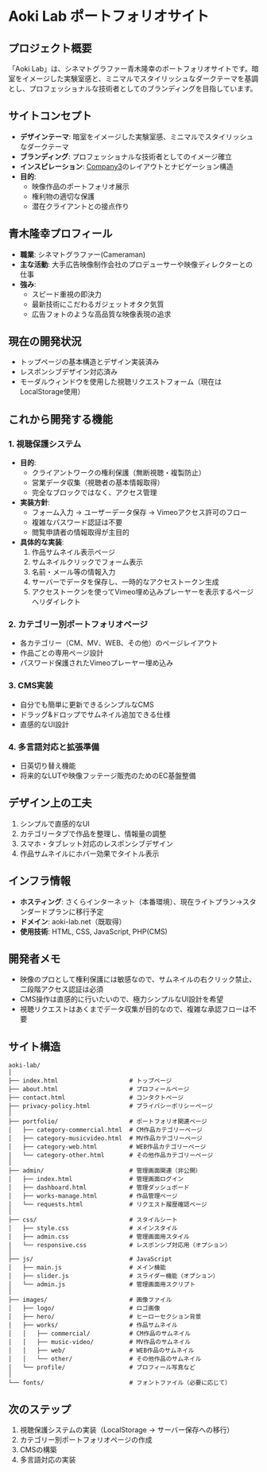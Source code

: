 # Aoki Lab ポートフォリオサイト

## プロジェクト概要
「Aoki Lab」は、シネマトグラファー青木隆幸のポートフォリオサイトです。暗室をイメージした実験室感と、ミニマルでスタイリッシュなダークテーマを基調とし、プロフェッショナルな技術者としてのブランディングを目指しています。

## サイトコンセプト
- **デザインテーマ**: 暗室をイメージした実験室感、ミニマルでスタイリッシュなダークテーマ
- **ブランディング**: プロフェッショナルな技術者としてのイメージ確立
- **インスピレーション**: [Company3](https://www.company3.com)のレイアウトとナビゲーション構造
- **目的**: 
  - 映像作品のポートフォリオ展示
  - 権利物の適切な保護
  - 潜在クライアントとの接点作り

## 青木隆幸プロフィール
- **職業**: シネマトグラファー(Cameraman)
- **主な活動**: 大手広告映像制作会社のプロデューサーや映像ディレクターとの仕事
- **強み**:
  - スピード重視の即決力
  - 最新技術にこだわるガジェットオタク気質
  - 広告フォトのような高品質な映像表現の追求

## 現在の開発状況
- トップページの基本構造とデザイン実装済み
- レスポンシブデザイン対応済み
- モーダルウィンドウを使用した視聴リクエストフォーム（現在はLocalStorage使用）

## これから開発する機能

### 1. 視聴保護システム
- **目的**:
  - クライアントワークの権利保護（無断視聴・複製防止）
  - 営業データ収集（視聴者の基本情報取得）
  - 完全なブロックではなく、アクセス管理
- **実装方針**:
  - フォーム入力 → ユーザーデータ保存 → Vimeoアクセス許可のフロー
  - 複雑なパスワード認証は不要
  - 閲覧申請者の情報取得が主目的
- **具体的な実装**:
  1. 作品サムネイル表示ページ
  2. サムネイルクリックでフォーム表示
  3. 名前・メール等の情報入力
  4. サーバーでデータを保存し、一時的なアクセストークン生成
  5. アクセストークンを使ってVimeo埋め込みプレーヤーを表示するページへリダイレクト

### 2. カテゴリー別ポートフォリオページ
- 各カテゴリー（CM、MV、WEB、その他）のページレイアウト
- 作品ごとの専用ページ設計
- パスワード保護されたVimeoプレーヤー埋め込み

### 3. CMS実装
- 自分でも簡単に更新できるシンプルなCMS
- ドラッグ&ドロップでサムネイル追加できる仕様
- 直感的なUI設計

### 4. 多言語対応と拡張準備
- 日英切り替え機能
- 将来的なLUTや映像フッテージ販売のためのEC基盤整備

## デザイン上の工夫
1. シンプルで直感的なUI
2. カテゴリータブで作品を整理し、情報量の調整
3. スマホ・タブレット対応のレスポンシブデザイン
4. 作品サムネイルにホバー効果でタイトル表示

## インフラ情報
- **ホスティング**: さくらインターネット（本番環境）、現在ライトプラン→スタンダードプランに移行予定
- **ドメイン**: aoki-lab.net（既取得）
- **使用技術**: HTML, CSS, JavaScript, PHP(CMS)

## 開発者メモ
- 映像のプロとして権利保護には敏感なので、サムネイルの右クリック禁止、二段階アクセス認証は必須
- CMS操作は直感的に行いたいので、極力シンプルなUI設計を希望
- 視聴リクエストはあくまでデータ収集が目的なので、複雑な承認フローは不要

## サイト構造
```
aoki-lab/
│
├── index.html                    # トップページ
├── about.html                    # プロフィールページ
├── contact.html                  # コンタクトページ
├── privacy-policy.html           # プライバシーポリシーページ
│
├── portfolio/                    # ポートフォリオ関連ページ
│   ├── category-commercial.html  # CM作品カテゴリーページ
│   ├── category-musicvideo.html  # MV作品カテゴリーページ
│   ├── category-web.html         # WEB作品カテゴリーページ
│   └── category-other.html       # その他作品カテゴリーページ
│
├── admin/                        # 管理画面関連（非公開）
│   ├── index.html                # 管理画面ログイン
│   ├── dashboard.html            # 管理ダッシュボード
│   ├── works-manage.html         # 作品管理ページ 
│   └── requests.html             # リクエスト履歴確認ページ
│
├── css/                          # スタイルシート
│   ├── style.css                 # メインスタイル
│   ├── admin.css                 # 管理画面用スタイル
│   └── responsive.css            # レスポンシブ対応用（オプション）
│
├── js/                           # JavaScript
│   ├── main.js                   # メイン機能
│   ├── slider.js                 # スライダー機能（オプション）
│   └── admin.js                  # 管理画面用スクリプト
│
├── images/                       # 画像ファイル
│   ├── logo/                     # ロゴ画像
│   ├── hero/                     # ヒーローセクション背景
│   ├── works/                    # 作品サムネイル
│   │   ├── commercial/           # CM作品のサムネイル
│   │   ├── music-video/          # MV作品のサムネイル 
│   │   ├── web/                  # WEB作品のサムネイル
│   │   └── other/                # その他作品のサムネイル
│   └── profile/                  # プロフィール写真など
│
└── fonts/                        # フォントファイル（必要に応じて）
```

## 次のステップ
1. 視聴保護システムの実装（LocalStorage → サーバー保存への移行）
2. カテゴリー別ポートフォリオページの作成
3. CMSの構築
4. 多言語対応の実装
